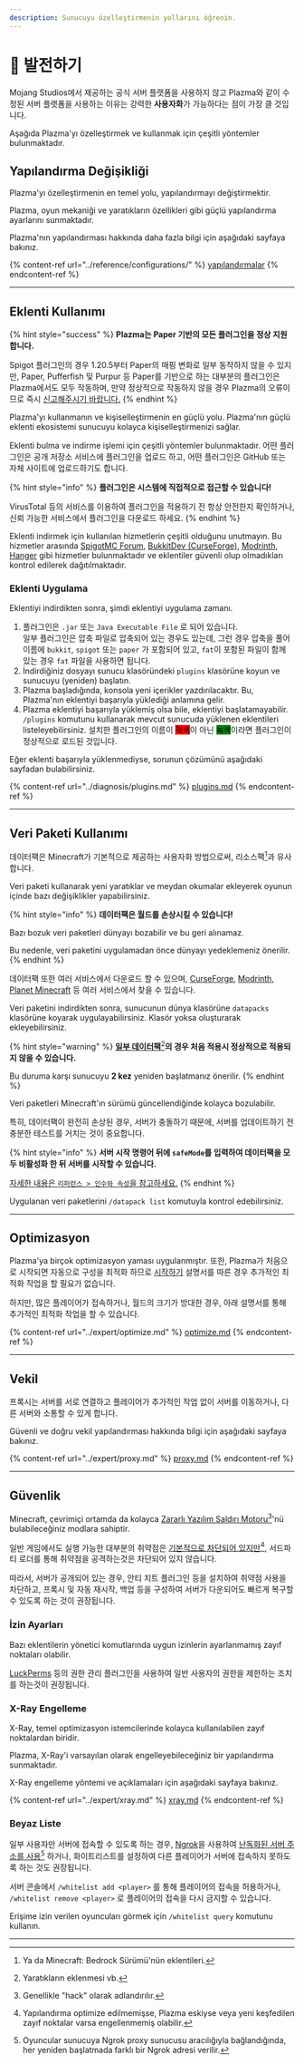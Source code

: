 ```yaml
---
description: Sunucuyu özelleştirmenin yollarını öğrenin.
---
```


# 🎨 발전하기

Mojang Studios에서 제공하는 공식 서버 플랫폼을 사용하지 않고 Plazma와 같이 수정된 서버 플랫폼을 사용하는 이유는 강력한 **사용자화**가 가능하다는 점이 가장 클 것입니다.

Aşağıda Plazma'yı özelleştirmek ve kullanmak için çeşitli yöntemler bulunmaktadır.

## Yapılandırma Değişikliği <a href="#id-1" id="id-1"></a>

Plazma'yı özelleştirmenin en temel yolu, yapılandırmayı değiştirmektir.

Plazma, oyun mekaniği ve yaratıkların özellikleri gibi güçlü yapılandırma ayarlarını sunmaktadır.

Plazma'nın yapılandırması hakkında daha fazla bilgi için aşağıdaki sayfaya bakınız.

{% content-ref url="../reference/configurations/" %}
[yapılandırmalar](../reference/configurations/)
{% endcontent-ref %}

***

## Eklenti Kullanımı <a href="#id-2" id="id-2"></a>

{% hint style="success" %}
**Plazma는 Paper 기반의 모든 플러그인을 정상 지원합니다.**

Spigot 플러그인의 경우 1.20.5부터 Paper의 매핑 변화로 일부 동작하지 않을 수 있지만, Paper, Pufferfish 및 Purpur 등 Paper를 기반으로 하는 대부분의 플러그인은 Plazma에서도 모두 작동하며, 만약 정상적으로 작동하지 않을 경우 Plazma의 오류이므로 즉시 [신고해주시기 바랍니다.](../diagnosis/plugins.md)
{% endhint %}

Plazma'yı kullanmanın ve kişiselleştirmenin en güçlü yolu. Plazma'nın güçlü eklenti ekosistemi sunucuyu kolayca kişiselleştirmenizi sağlar.

Eklenti bulma ve indirme işlemi için çeşitli yöntemler bulunmaktadır. 어떤 플러그인은 공개 저장소 서비스에 플러그인을 업로드 하고, 어떤 플러그인은 GitHub 또는 자체 사이트에 업로드하기도 합니다.

{% hint style="info" %}
**플러그인은 시스템에 직접적으로 접근할 수 있습니다!**

VirusTotal 등의 서비스를 이용하여 플러그인을 적용하기 전 항상 안전한지 확인하거나, 신뢰 가능한 서비스에서 플러그인을 다운로드 하세요.
{% endhint %}

Eklenti indirmek için kullanılan hizmetlerin çeşitli olduğunu unutmayın. Bu hizmetler arasında [SpigotMC Forum](https://www.spigotmc.org/resources/), [BukkitDev (CurseForge)](https://dev.bukkit.org/bukkit-plugins), [Modrinth](https://modrinth.com/plugins), [Hanger](https://hangar.papermc.io/) gibi hizmetler bulunmaktadır ve eklentiler güvenli olup olmadıkları kontrol edilerek dağıtılmaktadır.

### Eklenti Uygulama <a href="#id-2.1" id="id-2.1"></a>

Eklentiyi indirdikten sonra, şimdi eklentiyi uygulama zamanı.

1. 플러그인은 `.jar` 또는 `Java Executable File` 로 되어 있습니다.\
   일부 플러그인은 압축 파일로 압축되어 있는 경우도 있는데, 그런 경우 압축을 풀어 이름에 `bukkit`, `spigot` 또는 `paper` 가 포함되어 있고, `fat`이 포함된 파일이 함께 있는 경우 `fat` 파일을 사용하면 됩니다.
2. İndirdiğiniz dosyayı sunucu klasöründeki `plugins` klasörüne koyun ve sunucuyu (yeniden) başlatın.
3. Plazma başladığında, konsola yeni içerikler yazdırılacaktır. Bu, Plazma'nın eklentiyi başarıyla yüklediği anlamına gelir.
4. Plazma eklentiyi başarıyla yüklemiş olsa bile, eklentiyi başlatamayabilir. `/plugins` komutunu kullanarak mevcut sunucuda yüklenen eklentileri listeleyebilirsiniz. 설치한 플러그인의 이름이 <mark style="background-color:red;">적색</mark>이 아닌 <mark style="background-color:green;">녹색</mark>이라면 플러그인이 정상적으로 로드된 것입니다.

Eğer eklenti başarıyla yüklenmediyse, sorunun çözümünü aşağıdaki sayfadan bulabilirsiniz.

{% content-ref url="../diagnosis/plugins.md" %}
[plugins.md](../diagnosis/plugins.md)
{% endcontent-ref %}

***

## Veri Paketi Kullanımı <a href="#id-3" id="id-3"></a>

데이터팩은 Minecraft가 기본적으로 제공하는 사용자화 방법으로써, 리소스팩[^1]과 유사합니다.

Veri paketi kullanarak yeni yaratıklar ve meydan okumalar ekleyerek oyunun içinde bazı değişiklikler yapabilirsiniz.

{% hint style="info" %}
**데이터팩은 월드를 손상시킬 수 있습니다!**

Bazı bozuk veri paketleri dünyayı bozabilir ve bu geri alınamaz.

Bu nedenle, veri paketini uygulamadan önce dünyayı yedeklemeniz önerilir.
{% endhint %}

데이터팩 또한 여러 서비스에서 다운로드 할 수 있으며, [CurseForge](https://www.curseforge.com/minecraft/search?page=1\\&pageSize=50\\&sortBy=relevancy\\&class=data-packs), [Modrinth](https://modrinth.com/datapacks), [Planet Minecraft](https://www.planetminecraft.com/data-packs/) 등 여러 서비스에서 찾을 수 있습니다.

Veri paketini indirdikten sonra, sunucunun dünya klasörüne `datapacks` klasörüne koyarak uygulayabilirsiniz. Klasör yoksa oluşturarak ekleyebilirsiniz.

{% hint style="warning" %}
[**일부 데이터팩**](#user-content-fn-2)[^2]**의 경우 처음 적용시 정상적으로 적용되지 않을 수 있습니다.**

Bu duruma karşı sunucuyu **2 kez** yeniden başlatmanız önerilir.
{% endhint %}

Veri paketleri Minecraft'ın sürümü güncellendiğinde kolayca bozulabilir.

특히, 데이터팩이 완전히 손상된 경우, 서버가 충돌하기 때문에, 서버를 업데이트하기 전 충분한 테스트를 거치는 것이 중요합니다.

{% hint style="info" %}
**서버 시작 명령어 뒤에 `safeMode`를 입력하여 데이터팩을 모두 비활성화 한 뒤 서버를 시작할 수 있습니다.**

[자세한 내용은 `리퍼런스 > 인수와 속성`을 참고하세요.](../reference/arguments.md#safemode)
{% endhint %}

Uygulanan veri paketlerini `/datapack list` komutuyla kontrol edebilirsiniz.

***

## Optimizasyon <a href="#id-4" id="id-4"></a>

Plazma'ya birçok optimizasyon yaması uygulanmıştır. 또한, Plazma가 처음으로 시작되면 자동으로 구성을 최적화 하므로 [시작하기](./) 설명서를 따른 경우 추가적인 최적화 작업을 할 필요가 없습니다.

하지만, 많은 플레이어가 접속하거나, 월드의 크기가 방대한 경우, 아래 설명서를 통해 추가적인 최적화 작업을 할 수 있습니다.

{% content-ref url="../expert/optimize.md" %}
[optimize.md](../expert/optimize.md)
{% endcontent-ref %}

***

## Vekil <a href="#id-5" id="id-5"></a>

프록시는 서버를 서로 연결하고 플레이어가 추가적인 작업 없이 서버를 이동하거나, 다른 서버와 소통할 수 있게 합니다.

Güvenli ve doğru vekil yapılandırması hakkında bilgi için aşağıdaki sayfaya bakınız.

{% content-ref url="../expert/proxy.md" %}
[proxy.md](../expert/proxy.md)
{% endcontent-ref %}

***

## Güvenlik <a href="#id-5" id="id-5"></a>

Minecraft, çevrimiçi ortamda da kolayca [Zararlı Yazılım Saldırı Motoru](#user-content-fn-3)[^3]'nü bulabileceğiniz modlara sahiptir.

일반 게임에서도 실행 가능한 대부분의 취약점은 [기본적으로 차단되어 있지만](#user-content-fn-4)[^4], 서드파티 로더를 통해 취약점을 공격하는것은 차단되어 있지 않습니다.

따라서, 서버가 공개되어 있는 경우, 안티 치트 플러그인 등을 설치하여 취약점 사용을 차단하고, 프록시 및 자동 재시작, 백업 등을 구성하여 서버가 다운되어도 빠르게 복구할 수 있도록 하는 것이 권장됩니다.

### İzin Ayarları <a href="#id-5.1" id="id-5.1"></a>

Bazı eklentilerin yönetici komutlarında uygun izinlerin ayarlanmamış zayıf noktaları olabilir.

[LuckPerms](https://luckperms.net/) 등의 권한 관리 플러그인을 사용하여 일반 사용자의 권한을 제한하는 조치를 하는것이 권장됩니다.

### X-Ray Engelleme <a href="#id-5.2" id="id-5.2"></a>

X-Ray, temel optimizasyon istemcilerinde kolayca kullanılabilen zayıf noktalardan biridir.

Plazma, X-Ray'i varsayılan olarak engelleyebileceğiniz bir yapılandırma sunmaktadır.

X-Ray engelleme yöntemi ve açıklamaları için aşağıdaki sayfaya bakınız.

{% content-ref url="../expert/xray.md" %}
[xray.md](../expert/xray.md)
{% endcontent-ref %}

### Beyaz Liste <a href="#id-5.3" id="id-5.3"></a>

일부 사용자만 서버에 접속할 수 있도록 하는 경우, [Ngrok](./#id-6.2)을 사용하여 [난독화된 서버 주소를 사용](#user-content-fn-5)[^5] 하거나, 화이트리스트를 설정하여 다른 플레이어가 서버에 접속하지 못하도록 하는 것도 권장됩니다.

서버 콘솔에서 `/whitelist add <player>` 를 통해 플레이어의 접속을 허용하거나, `/whitelist remove <player>` 로 플레이어의 접속을 다시 금지할 수 있습니다.

Erişime izin verilen oyuncuları görmek için `/whitelist query` komutunu kullanın.

***

[^1]: Ya da Minecraft: Bedrock Sürümü'nün eklentileri.

[^2]: Yaratıkların eklenmesi vb.

[^3]: Genellikle "hack" olarak adlandırılır.

[^4]: Yapılandırma optimize edilmemişse, Plazma eskiyse veya yeni keşfedilen zayıf noktalar varsa engellenmemiş olabilir.

[^5]: Oyuncular sunucuya Ngrok proxy sunucusu aracılığıyla bağlandığında, her yeniden başlatmada farklı bir Ngrok adresi verilir.
